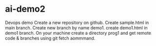 # ai-demo2
Devops demo
 Create a new repository on github. 
 Create sample.html in main branch. 
 Create new branch by name demo1. 
 create demo1.html in demo1 branch. 
 On your machine create  a directory prog1 and get remote code & branches using git fetch aommmand.
